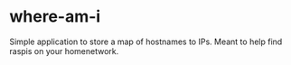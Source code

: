 # where-am-i
Simple application to store a map of hostnames to IPs. Meant to help find raspis on your homenetwork.
